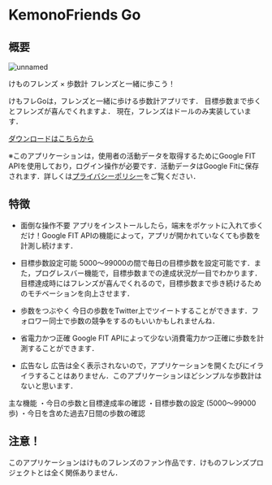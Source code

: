# KemonoFriends Go

## 概要

![unnamed](https://github.com/sudoTitan/MyPages/assets/109698117/37fd707c-1baf-4646-b91f-28e1e3fb371b)

けものフレンズ × 歩数計
フレンズと一緒に歩こう！

けもフレGoは，フレンズと一緒に歩ける歩数計アプリです．
目標歩数まで歩くとフレンズが喜んでくれますよ．
現在，フレンズはドールのみ実装しています．

[ダウンロードはこちらから](https://play.google.com/store/apps/details?id=com.sudo.mypedometer)

※このアプリケーションは，使用者の活動データを取得するためにGoogle FIT APIを使用しており，ログイン操作が必要です．活動データはGoogle Fitに保存されます．詳しくは[プライバシーポリシー](https://sudotitan.com/MyWorks/Apps/KemonoFriendsGo/pp.html)をご覧ください．

## 特徴
* 面倒な操作不要
アプリをインストールしたら，端末をポケットに入れて歩くだけ！Google FIT APIの機能によって，アプリが開かれていなくても歩数を計測し続けます．

* 目標歩数設定可能
5000～99000の間で毎日の目標歩数を設定可能です．また，プログレスバー機能で，目標歩数までの達成状況が一目でわかります．
目標達成時にはフレンズが喜んでくれるので，目標歩数まで歩き続けるためのモチベーションを向上させます．

* 歩数をつぶやく
今日の歩数をTwitter上でツイートすることができます．フォロワー同士で歩数の競争をするのもいいかもしれませんね．

* 省電力かつ正確
Google FIT APIによって少ない消費電力かつ正確に歩数を計測することができます．

* 広告なし
広告は全く表示されないので，アプリケーションを開くたびにイライラすることはありません．このアプリケーションほどシンプルな歩数計はないと思います．

主な機能
・今日の歩数と目標達成率の確認
・目標歩数の設定 (5000～99000歩)
・今日を含めた過去7日間の歩数の確認

## 注意！
このアプリケーションはけものフレンズのファン作品です．けものフレンズプロジェクトとは全く関係ありません．